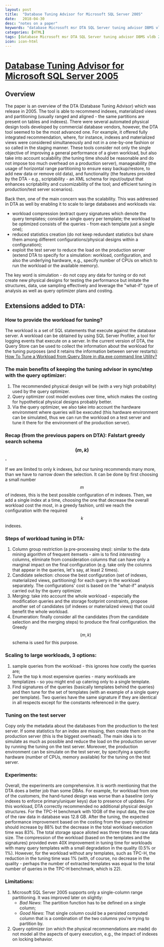 ```yaml
---
layout: post
title:  "Database Tuning Advisor for Microsoft SQL Server 2005"
date:   2018-04-30
desc: "notes on a paper"
keywords: "database Microsoft msr DTA SQL Server tuning advisor DBMS vldb 2004"
categories: [HTML]
tags: [database Microsoft msr DTA SQL Server tuning advisor DBMS vldb 2004]
icon: icon-html
---
```


# [Database Tuning Advisor for Microsoft SQL Server 2005](https://www.microsoft.com/en-us/research/wp-content/uploads/2016/02/VLDB04.pdf)

## Overview

The paper is an overview of the DTA (Database Tuning Advisor) which was release in 2005. The tool is able to recommend indexes, materialized views and partitioning (usually ranged and aligned - the same partitions are present on tables and indexes). There were several automated physical design tools developed by commercial database vendors, however, the DTA tool seemed to be the most advanced one. For example, it offered fully integrated recommendation, where, for instance, indexes and materialized views were considered simultaneously and not in a one-by-one fashion or so called in the staging manner. These tools consider not only the single objective of improving a general performance of a given workload, but also take into account scalability (the tuning time should be reasonable and do not impose too much overhead on a production server), manageability (the usage of horizontal range partitioning to ensure easy backup/restore, to add new data or remove old data), and functionality (the features provided by the DTA - e.g., scriptability - an XML schema for input/output that enhances scriptability and cusomizability of the tool; and efficient tuning in production/test server scenarios).

Back then, one of the main concern was the scalability. This was addressed in DTA as well by enabling it to scale to large databases and workloads via:
- workload compression (extract query signatures which denote the query templates; consider a single query per template; the workload to be optimized consists of the queries - from each template just a single one);
- reduced statistics creation (do not keep redundant statistics but share them among different configurations/physical designs within a configuration);
- exploit the test server to reduce the load on the production server (extend DTA to specify for a simulation: workload, configuration, and also the underlying hardware, e.g., specify number of CPUs on which to run the workload or the available memory).

The key word is simulation - do not copy any data for tuning or do not create new physical designs for testing the performance but imitate the structures, data, use sampling effectively and leverage the "what-if" type of analysis as well as query optimizer plans and costing.

## Extensions added to DTA:

### How to provide the workload for tuning?

The workload is a set of SQL statements that execute against the database server. A workload can be obtained by using SQL Server Profiler, a tool for logging events that execute on a server. In the current version of DTA, the Query Store can be used to collect the information about the workload for the tuning purposes (and it retains the information between server restarts): [How To Tune a Workload from Query Store in dta.exe command line Utility?](https://docs.microsoft.com/en-us/sql/relational-databases/performance/tuning-database-using-workload-from-query-store?view=sql-server-2017#how-to-tune-a-workload-from-query-store-in-dtaexe-command-line-utility)

### The main benefits of keeping the tuning advisor in sync/step with the query optimizer:
1. The recommended physical design will be (with a very high probability) used by the query optimizer.
2. Query optimizer cost model evolves over time, which makes the costing for hypothetical physical designs probably better.
3. Via the query optimizer, we also take into account the hardware environment where queries will be executed (this hardware environment can be simulated, thus we can run the workload on a test server and tune it there for the environment of the production server).

### Recap (from the previous papers on DTA): Falstart greedy search schema $$(m,k)$$.

If we are limited to only k indexes, but our tuning recommends many more, than we have to narrow down the selection. It can be done by first choosing a small number $$m$$ of indexes, this is the best possible configuration of m indexes. Then, we add a single index at a time, choosing the one that decrease the overall workload cost the most, in a greedy fashion, until we reach the configuration with the required $$k$$ indexes.

### Steps of workload tuning in DTA:
1. Column group restriction (a pre-processing step): similar to the data mining algorithm of frequent itemsets - aim is to find *interesting* columns, eliminate from consideration columns that can have only a marginal impact on the final configuration (e.g. take only the columns that appear in the queries, let's say, at least 2 times).
2. Candidate selection: choose the best configuration (set of indexes, materialized views, partitioning) for each query in the workload separately. The configurations' cost is based on the "what-if" analysis carried out by the query optimizer.
3. Merging: take into account the whole workload - especially the modification queries and the storage footprint constraints, propose another set of candidates (of indexes or materialized views) that could benefit the whole workload.
4. Enumeration: finally consider all the candidates (from the candidate selection and the merging steps) to produce the final configuration. the Greedy $$(m,k)$$ schema is used for this purpose.

### Scaling to large workloads, 3 options:
1. sample queries from the workload - this ignores how costly the queries are;
2. Tune the top k most expensive queries - many workloads are templatizes - so you might end up catering only to a single template.
3. Find signatures of the queries (basically templates behind the queries) and then tune for the set of templates (with an example of a single query per template). Two queries have the same signature if they are identical in all respects except for the constants referenced in the query.

### Tuning on the test server

Copy only the metadata about the databases from the production to the test server. If some statistics for an index are missing, then create them on the production server (this is the biggest overhead). The main idea is to simulate as much as possible and reduce the load on the production server by running the tuning on the test server. Moreover, the production environment can be simulate on the test server, by specifying a specific hardware (number of CPUs, memory available) for the tuning on the test server.

### Experiments:
Overall, the experiments are comprehensive. It is worth mentioning that the DTA does a better job than some DBAs. For example, for workload from one of the customers, the hand-tuned design was worse than a baseline (only indexes to enforce primary/uniquer keys) due to presence of updates. For this workload, DTA correctly recommended no additional physical design structures. For the TPC-H benchmark with 10GB of the input data, the size of the raw data in database was 12.8 GB. After the tuning, the expected performance improvement based on the costing from the query optimizer should increase by 88% but the decrease in the total workload execution time was 83%. The total storage space alloted was three times the raw data size. The compression of the workload (based on the templates and the signatures) provided even 40X improvement in tuning time for workloads with many query templates with a small degradation in the quality (0.5% or 1%). However, for the workload without any templates, such as TPC-H, the reduction in the tuning time was 1% (with, of course, no decrease in the quality - perhaps the number of extracted templates was equal to the total number of queries in the TPC-H benchmark, which is 22). 

### Limitations:

1. Microsoft SQL Server 2005 supports only a single-column range partitioning. It was improved later on slightly:
   - *Bad News*: The partition function has to be defined on a single column;
   - *Good News*: That single column could be a persisted computed column that is a combination of the two columns you're trying to partition by.
2. Query optimizer (on which the physical recommendations are made) do not model all the aspects of query execution, e.g., the impact of indexes on locking behavior.


